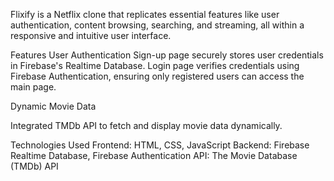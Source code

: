 Flixify is a Netflix clone that replicates essential features like user authentication, content browsing, searching, and streaming, all within a responsive and intuitive user interface.

Features
User Authentication
Sign-up page securely stores user credentials in Firebase's Realtime Database.
Login page verifies credentials using Firebase Authentication, ensuring only registered users can access the main page.

Dynamic Movie Data

Integrated TMDb API to fetch and display movie data dynamically.

Technologies Used
Frontend: HTML, CSS, JavaScript
Backend: Firebase Realtime Database, Firebase Authentication
API: The Movie Database (TMDb) API
